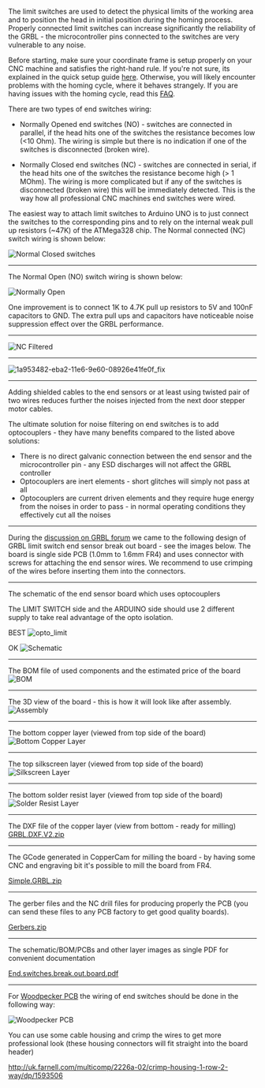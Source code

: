 The limit switches are used to detect the physical limits of the working area and to position the head in initial position during the homing process. Properly connected limit switches can increase significantly the reliability of the GRBL - the microcontroller pins connected to the switches are very vulnerable to any noise. 

Before starting, make sure your coordinate frame is setup properly on your CNC machine and satisfies the right-hand rule. If you're not sure, its explained in the quick setup guide [here](https://github.com/gnea/grbl/wiki/Grbl-v1.1-Configuration#quick-guide-to-setting-up-your-machine-for-the-first-time). Otherwise, you will likely encounter problems with the homing cycle, where it behaves strangely. If you are having issues with the homing cycle, read this [FAQ](https://github.com/gnea/grbl/wiki/Frequently-Asked-Questions#homing-cycle-isnt-working-right-the-movements-are-all-going-in-wrong-directions).

There are two types of end switches wiring:
- Normally Opened end switches (NO) - switches are connected in parallel, if the head hits one of the switches the resistance becomes low (<10 Ohm). The wiring is simple but there is no indication if one of the switches is disconnected (broken wire).

- Normally Closed end switches (NC) - switches are connected in serial, if the head hits one of the switches the resistance become high (> 1 MOhm). The wiring is more complicated but if any of the switches is disconnected (broken wire) this will be immediately detected. This is the way how all professional CNC machines end switches were wired.  

The easiest way to attach limit switches to Arduino UNO is to just connect the switches to the corresponding pins and to rely on the internal weak pull up resistors (~47K) of the ATMega328 chip. The Normal connected (NC) switch wiring is shown below:

![Normal Closed switches](https://cloud.githubusercontent.com/assets/5912573/22624947/4abbfa48-eb92-11e6-8b16-5fff7d2a6a8f.png)

----


The Normal Open (NO) switch wiring is shown below:

![Normally Open](https://cloud.githubusercontent.com/assets/5912573/22624880/1b605600-eb91-11e6-9a87-54a98b1cb38c.png)

One improvement is to connect 1K to 4.7K pull up resistors to 5V and 100nF capacitors to GND. The extra pull ups and capacitors have noticeable noise suppression effect over the GRBL performance.

----

![NC Filtered](https://cloud.githubusercontent.com/assets/5912573/22625452/1671414a-eba0-11e6-9fb1-648a82bd19bf.png)

----

![1a953482-eba2-11e6-9e60-08926e41fe0f_fix](https://user-images.githubusercontent.com/1461231/34397640-bbb8628c-eb45-11e7-91ca-f53a38e70566.png)

----


Adding shielded cables to the end sensors or at least using twisted pair of two wires reduces further the noises injected from the next door stepper motor cables.

The ultimate solution for noise filtering on end switches is to add optocouplers - they have many benefits compared to the listed above solutions:
- There is no direct galvanic connection between the end sensor and the microcontroller pin - any ESD discharges will not affect the GRBL controller
- Optocouplers are inert elements - short glitches will simply not pass at all
- Optocouplers are current driven elements and they require huge energy from the noises in order to pass - in normal operating conditions they effectively cut all the noises  


----


During the [discussion on GRBL forum](https://github.com/gnea/grbl/issues/96) we came to the following design of GRBL limit switch end sensor break out board - see the images below. The board is single side PCB (1.0mm to 1.6mm FR4) and uses connector with screws for attaching the end sensor wires. We recommend to use crimping of the wires before inserting them into the connectors.


----

The schematic of the end sensor board which uses optocouplers

The LIMIT SWITCH side and the ARDUINO side should use 2 different supply to take real advantage of the opto isolation.

BEST
![opto_limit](https://user-images.githubusercontent.com/1461231/36128580-1c40fc8a-1031-11e8-9269-4489a7f49fbe.jpg)

OK
![Schematic](https://cloud.githubusercontent.com/assets/5912573/22625815/7640a26c-eba7-11e6-9a5a-7d5e521488d8.jpg)

----

The BOM file of used components and the estimated price of the board
![BOM](https://cloud.githubusercontent.com/assets/5912573/22625825/a0426e4c-eba7-11e6-98d0-b9f09df72e89.jpg)

----

The 3D view of the board - this is how it will look like after assembly.
![Assembly](https://cloud.githubusercontent.com/assets/5912573/22625834/cd2eae48-eba7-11e6-9ec0-887fec41f2c7.jpg)

----

The bottom copper layer (viewed from top side of the board)
![Bottom Copper Layer](https://cloud.githubusercontent.com/assets/5912573/22625856/926e2076-eba8-11e6-9e95-0e758be23097.jpg)

----

The top silkscreen layer (viewed from top side of the board)
![Silkscreen Layer](https://cloud.githubusercontent.com/assets/5912573/22625869/dd9c9e92-eba8-11e6-8d64-644fa1b57167.jpg)

----

The bottom solder resist layer (viewed from top side of the board)
![Solder Resist Layer](https://cloud.githubusercontent.com/assets/5912573/22625870/e12a98e8-eba8-11e6-86b1-05590bbe71ea.jpg)

----

The DXF file of the copper layer (view from bottom - ready for milling)
[GRBL.DXF.V2.zip](https://github.com/gnea/grbl/files/752920/GRBL.DXF.V2.zip)

----

The GCode generated in CopperCam for milling the board - by having some CNC and engraving bit it's possible to mill the board from FR4.

[Simple.GRBL.zip](https://github.com/gnea/grbl/files/752921/Simple.GRBL.zip)

----

The gerber files and the NC drill files for producing properly the PCB (you can send these files to any PCB factory to get good quality boards).

[Gerbers.zip](https://github.com/gnea/grbl/files/752923/Gerbers.zip)

----

The schematic/BOM/PCBs and other layer images as single PDF for convenient documentation

[End.switches.break.out.board.pdf](End.switches.break.out.board.pdf)

----


For [Woodpecker PCB](https://aliexpress.com/store/product/GRBL-0-9J-USB-port-cnc-engraving-machine-control-board-3-axis-control-laser-engraving-machine/1941516_32713561151.html?detailNewVersion=&categoryId=4338) the wiring of end switches should be done in the following way:

![Woodpecker PCB](https://cloud.githubusercontent.com/assets/5912573/22929087/89c715ce-f2c2-11e6-9ffc-6f078f510d74.jpg)

You can use some cable housing and crimp the wires to get more professional look (these housing connectors will fit straight into the board header)

http://uk.farnell.com/multicomp/2226a-02/crimp-housing-1-row-2-way/dp/1593506